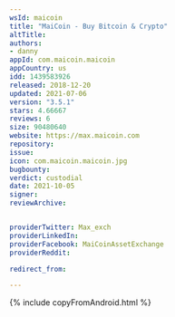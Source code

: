 ```yaml
---
wsId: maicoin
title: "MaiCoin - Buy Bitcoin & Crypto"
altTitle: 
authors:
- danny
appId: com.maicoin.maicoin
appCountry: us
idd: 1439583926
released: 2018-12-20
updated: 2021-07-06
version: "3.5.1"
stars: 4.66667
reviews: 6
size: 90480640
website: https://max.maicoin.com
repository: 
issue: 
icon: com.maicoin.maicoin.jpg
bugbounty: 
verdict: custodial
date: 2021-10-05
signer: 
reviewArchive:


providerTwitter: Max_exch
providerLinkedIn: 
providerFacebook: MaiCoinAssetExchange
providerReddit:

redirect_from:

---
```



{% include copyFromAndroid.html %}
